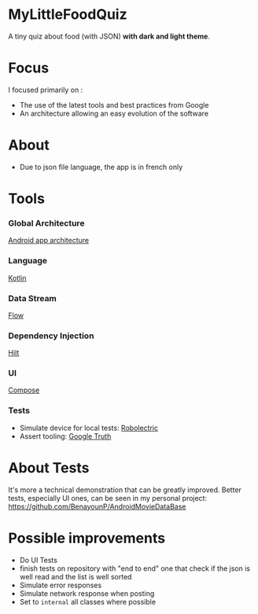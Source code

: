 # MyLittleFoodQuiz

A tiny quiz about food (with JSON) **with dark and light theme**.

# Focus

I focused primarily on :

* The use of the latest tools and best practices from Google
* An architecture allowing an easy evolution of the software

# About

* Due to json file language, the app is in french only

# Tools

### Global Architecture

[Android app architecture](https://developer.android.com/topic/architecture)

### Language

[Kotlin](https://developer.android.com/kotlin)

### Data Stream

[Flow](https://developer.android.com/kotlin/flow)

### Dependency Injection

[Hilt](https://developer.android.com/training/dependency-injection/hilt-android)

### UI

[Compose](https://developer.android.com/jetpack/compose)

### Tests

* Simulate device for local tests: [Robolectric](http://robolectric.org/)
* Assert tooling: [Google Truth](https://github.com/google/truth)

# About Tests
It's more a technical demonstration that can be greatly improved.
Better tests, especially UI ones, can be seen in my personal project:
https://github.com/BenayounP/AndroidMovieDataBase


# Possible improvements

* Do UI Tests
* finish tests on repository with "end to end" one that check if the json is well read and the list
  is well sorted
* Simulate error responses
* Simulate network response when posting
* Set to `internal` all classes where possible
